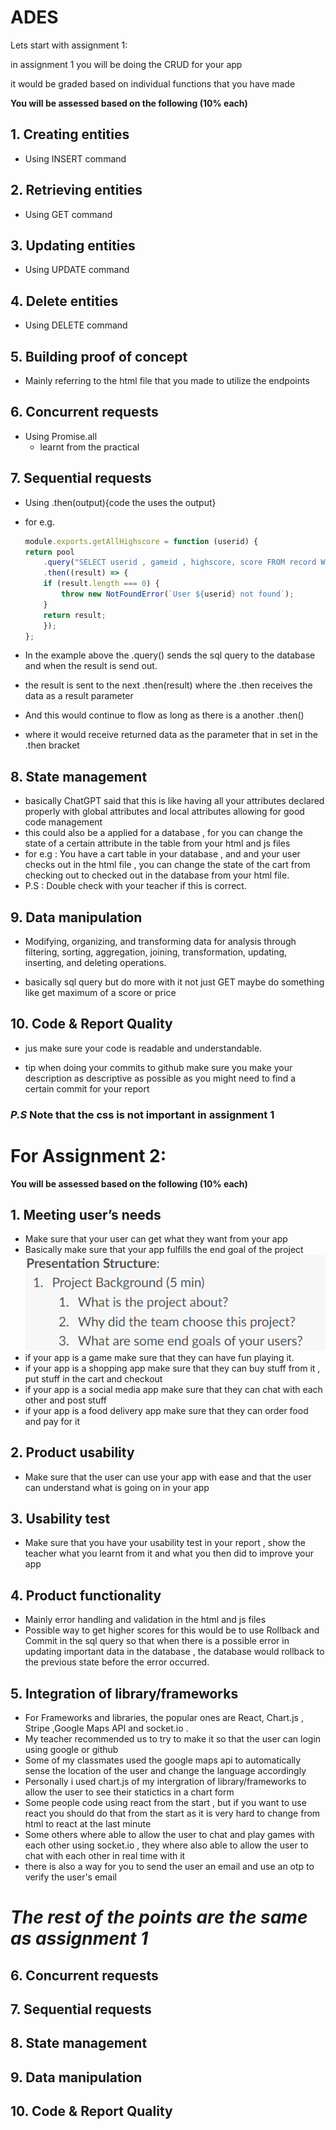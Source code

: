 # ADES

Lets start with assignment 1:

in assignment 1 you will be doing the CRUD for your app

it would be graded based on individual functions that you have made


**You will be assessed based on the following (10% each)**

## 1. Creating entities
- Using INSERT command
## 2. Retrieving entities
- Using GET command
## 3.  Updating entities
- Using UPDATE command
## 4. Delete entities
- Using DELETE command
## 5. Building proof of concept
- Mainly referring to the html file that you made to utilize the endpoints
## 6. Concurrent requests
- Using Promise.all
    - learnt from the practical 
## 7. Sequential requests
- Using .then(output){code the uses the output} 
- for e.g.
    ```js
    module.exports.getAllHighscore = function (userid) {
    return pool
        .query("SELECT userid , gameid , highscore, score FROM record WHERE userid = ?", [userid])
        .then((result) => {
        if (result.length === 0) {
            throw new NotFoundError(`User ${userid} not found`);
        }
        return result;
        });
    };

    ```

- In the example above the .query() sends the sql query to the database and when the result is send out.

- the result is sent to the next .then(result) where the .then receives the data as a result parameter 

- And this would continue to flow as long as there is a another .then()

- where it would receive returned data as the parameter that in set in the .then bracket   


## 8. State management
- basically ChatGPT said that this is like having all your attributes declared 
properly with global attributes and local attributes allowing for good code management 
- this could also be a applied for a database , for you can change the state of a certain attribute in the table from your html and js files
- for e.g : You have a cart table in your database , and and your user checks out in the html file , you can change the state of the cart from checking out to checked out in the database from your html file.
- P.S : Double check with your teacher if this is correct.
## 9. Data manipulation
- Modifying, organizing, and transforming data for analysis through filtering, sorting, aggregation, joining, transformation, updating, inserting, and deleting operations.

- basically sql query but do more with it not just GET maybe do something like get maximum of a score or price 

## 10.  Code & Report Quality
- jus make sure your code is readable and understandable. 

- tip when doing your commits to github make sure you make your description as descriptive as possible as you might need to find a certain commit for your report 


### *P.S* Note that the css is not important in assignment 1

#

# For Assignment 2:


**You will be assessed based on the following (10% each)**

## 1. Meeting user’s needs
- Make sure that your user can get what they want from your app
- Basically make sure that your app fulfills the end goal of the project
![Alt text](image.png)
- if your app is a game make sure that they can have fun playing it.
- if your app is a shopping app make sure that they can buy stuff from it , put stuff in the cart and checkout
- if your app is a social media app make sure that they can chat with each other and post stuff
- if your app is a food delivery app make sure that they can order food and pay for it


## 2. Product usability
- Make sure that the user can use your app with ease and that the user can understand what is going on in your app
## 3. Usability test
- Make sure that you have your usability test in your report , show the teacher what you learnt from it and what you then did to improve your app
## 4. Product functionality
- Mainly error handling and validation in the html and js files
- Possible way to get higher scores for this would be to use Rollback and Commit in the sql query so that when there is a possible error in updating important data in the database , the database would rollback to the previous state before the error occurred.   
## 5. Integration of library/frameworks
- For Frameworks and libraries, the popular ones are React, Chart.js , Stripe ,Google Maps API and socket.io .
- My teacher recommended us to try to make it so that the user can login using google or github 
- Some of my classmates used the google maps api to automatically sense the location of the user and change the language accordingly 
- Personally i used chart.js of my intergration of library/frameworks to allow the user to see their statictics in a chart form
- Some people code using react from the start , but if you want to use react you should do that from the start as it is very hard to change from html to react at the last minute
- Some others where able to allow the user to chat and play games with each other using socket.io , they where also able to allow the user to chat with each other in real time with it 
- there is also a way for you to send the user an email and use an otp to verify the user's email

# *The rest of the points are the same as assignment 1* 

## 6. Concurrent requests
## 7. Sequential requests
## 8. State management
## 9. Data manipulation
## 10. Code & Report Quality








